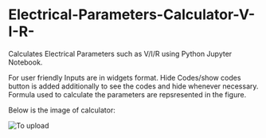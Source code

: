 # Electrical-Parameters-Calculator-V-I-R-
Calculates Electrical Parameters such as V/I/R using Python Jupyter Notebook.

For user friendly Inputs are in widgets format.
Hide Codes/show codes button is added additionally to see the codes and hide whenever necessary.
Formula used to calculate the parameters are repsresented in the figure.

Below is the image of calculator:

![To upload](https://user-images.githubusercontent.com/80527030/117645038-bf2d3d80-b1a7-11eb-9bb2-5115621889ad.png)
